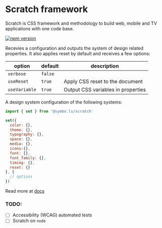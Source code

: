 # Scratch framework

Scratch is CSS framework and methodology to build web, mobile and TV applications with one code base. 

[![npm version](https://badge.fury.io/js/%40rackai%2Fscratch.svg)](https://badge.fury.io/js/%40rackai%2Fscratch)

Recevies a configuration and outputs the system of design related properties. It also applies reset by default and receives a few options:

| option | default | description |
| --- | --- | --- |
| `verbose` | `false` || ```javascript { prod: false, dev: true }``` | Output the warning logs in console |
| `useReset` | `true` | Apply CSS reset to the document |
| `useVariable` | `true` | Output CSS variables in properties |

A design system configuration of the following systems:

```javascript
import { set } from '@symbo.ls/scratch'

set({
  color: {},
  theme: {},
  typography: {},
  space: {},
  media: {},
  icons:{},
  font: {},
  font_family: {},
  timing: {},
  reset: {}
}, { 
  // options
})
```

Read more at [docs](https://www.docs.symbols.app/design-system)

### TODO:
- [ ] Accessibility (WCAG) automated  tests
- [ ] Scratch on `node`
